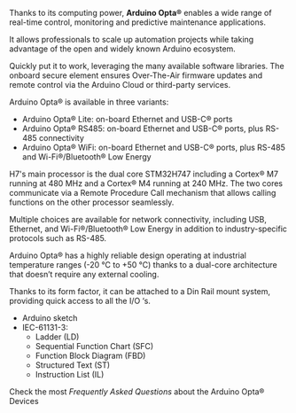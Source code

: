 <FeatureDescription>

Thanks to its computing power, **Arduino Opta®** enables a wide range of real-time control, monitoring and predictive maintenance applications.

It allows professionals to scale up automation projects while taking advantage of the open and widely known Arduino ecosystem.

Quickly put it to work, leveraging the many available software libraries. The onboard secure element ensures Over-The-Air firmware updates and remote control via the Arduino Cloud or third-party services.

Arduino Opta® is available in three variants:
* Arduino Opta® Lite: on-board Ethernet and USB-C® ports
* Arduino Opta® RS485: on-board Ethernet and USB-C® ports, plus RS-485 connectivity
* Arduino Opta® WiFi: on-board Ethernet and USB-C® ports, plus RS-485 and Wi-Fi®/Bluetooth® Low Energy

</FeatureDescription>

<FeatureList>

<Feature title="STM32H747XI dual Cortex®-M7+M4 32bit low power Arm® MCU" image="mcu">

  H7's main processor is the dual core STM32H747 including a Cortex® M7 running at 480 MHz and a Cortex® M4 running at 240 MHz. The two cores communicate via a Remote Procedure Call mechanism that allows calling functions on the other processor seamlessly.
<FeatureWrapper>
  <FeatureLink title="Datasheet" url="https://content.arduino.cc/assets/Arduino-Portenta-H7_Datasheet_stm32h747xi.pdf" download/>
</FeatureWrapper>
</Feature>

<Feature title="Connectivity" image="wifi-bluetooth">

  Multiple choices are available for network connectivity, including USB, Ethernet, and Wi-Fi®/Bluetooth® Low Energy in addition to industry-specific protocols such as RS-485.

</Feature>


<Feature title="Industrial temperature range" image="temperature-sensor">

  Arduino Opta® has a highly reliable design operating at industrial temperature ranges (-20 °C to +50 °C) thanks to a dual-core architecture that doesn’t require any external cooling.

</Feature>


<Feature title="Suitable to DIN rail" image="configurability">

  Thanks to its form factor, it can be attached to a Din Rail mount system, providing quick access to all the I/O ‘s.

</Feature>

<Feature title="Programming Languages Supported" image="power">

  * Arduino sketch
  * IEC-61131-3:
    * Ladder (LD)
    * Sequential Function Chart (SFC)
    * Function Block Diagram (FBD)
    * Structured Text (ST)
    * Instruction List (IL)

</Feature>

<Feature title="Arduino Opta® F.A.Q" image="magnetometer">

  Check the most _Frequently Asked Questions_ about the Arduino Opta® Devices

<FeatureWrapper>
  <FeatureLink title="F.A.Q - Arduino Opta®" url="https://support.arduino.cc/hc/en-us/articles/13870453088924-FAQ-Arduino-Opta" download/>
</FeatureWrapper>
</Feature>

</FeatureList>
